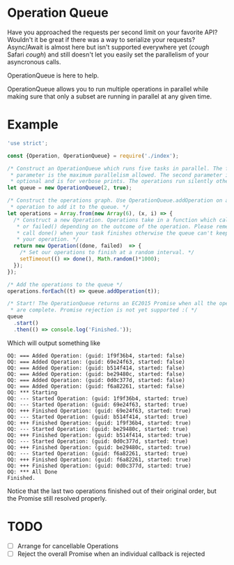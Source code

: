 # Operation Queue
Have you approached the requests per second limit on your favorite API? Wouldn't
it be great if there was a way to serialize your requests? Async/Await is almost
here but isn't supported everywhere yet (*cough* Safari *cough*) and still
doesn't let you easily set the parallelism of your asyncronous calls.

OperationQueue is here to help.

OperationQueue allows you to run multiple operations in parallel while making
sure that only a subset are running in parallel at any given time.

# Example
```javascript
'use strict';

const {Operation, OperationQueue} = require('./index');

/* Construct an OperationQueue which runs five tasks in parallel. The first
 * parameter is the maximum parallelism allowed. The second parameter is
 * optional and is for verbose prints. The operations run silently otherwise. */
let queue = new OperationQueue(2, true);

/* Construct the operations graph. Use OperationQueue.addOperation on an
 * operation to add it to the queue. */
let operations = Array.from(new Array(6), (x, i) => {
  /* Construct a new Operation. Operations take in a function which call done()
   * or failed() depending on the outcome of the operation. Please remember to
   * call done() when your task finishes otherwise the queue can't keep track of
   * your operation. */
  return new Operation((done, failed)  => {
    /* Set our operations to finish at a random interval. */
    setTimeout(() => done(), Math.random()*1000);
  });
});

/* Add the operations to the queue */
operations.forEach((t) => queue.addOperation(t));

/* Start! The OperationQueue returns an EC2015 Promise when all the operations
 * are complete. Promise rejection is not yet supported :( */
queue
  .start()
  .then(() => console.log('Finished.'));
```

Which will output something like
```
OQ: === Added Operation: (guid: 1f9f36b4, started: false)
OQ: === Added Operation: (guid: 69e24f63, started: false)
OQ: === Added Operation: (guid: b514f414, started: false)
OQ: === Added Operation: (guid: be29480c, started: false)
OQ: === Added Operation: (guid: 0d0c377d, started: false)
OQ: === Added Operation: (guid: f6a82261, started: false)
OQ: *** Starting
OQ: --- Started Operation: (guid: 1f9f36b4, started: true)
OQ: --- Started Operation: (guid: 69e24f63, started: true)
OQ: +++ Finished Operation: (guid: 69e24f63, started: true)
OQ: --- Started Operation: (guid: b514f414, started: true)
OQ: +++ Finished Operation: (guid: 1f9f36b4, started: true)
OQ: --- Started Operation: (guid: be29480c, started: true)
OQ: +++ Finished Operation: (guid: b514f414, started: true)
OQ: --- Started Operation: (guid: 0d0c377d, started: true)
OQ: +++ Finished Operation: (guid: be29480c, started: true)
OQ: --- Started Operation: (guid: f6a82261, started: true)
OQ: +++ Finished Operation: (guid: f6a82261, started: true)
OQ: +++ Finished Operation: (guid: 0d0c377d, started: true)
OQ: *** All Done
Finished.
```

Notice that the last two operations finished out of their original order, but
the Promise still resolved properly.

# TODO
- [ ] Arrange for cancellable Operations
- [ ] Reject the overall Promise when an individual callback is rejected
